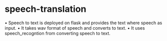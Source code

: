 # speech-translation
•	Speech to text is deployed on flask and provides the text where speech as input.
•	It takes wav format of speech and converts to text.
•	It uses speech_recogntion from converting speech to text.
